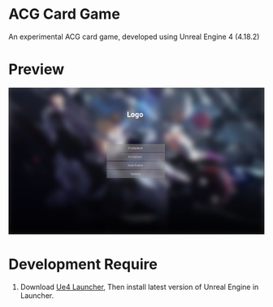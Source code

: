 # ACG Card Game
An experimental ACG card game, developed using Unreal Engine 4 (4.18.2)



# Preview
![preview](./images/preview.png)



# Development Require
1. Download [Ue4 Launcher](https://www.unrealengine.com/download), Then install  latest version of Unreal Engine in Launcher.
